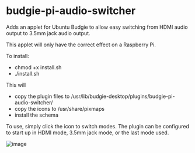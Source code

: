 # budgie-pi-audio-switcher

Adds an applet for Ubuntu Budgie to allow easy switching from HDMI audio output to 3.5mm jack audio output.

This applet will only have the correct effect on a Raspberry Pi.

To install:

- chmod +x install.sh
- ./install.sh
   
   
This will
- copy the plugin files to /usr/lib/budgie-desktop/plugins/budgie-pi-audio-switcher/
- copy the icons to /usr/share/pixmaps
- install the schema

To use, simply click the icon to switch modes.
The plugin can be configured to start up in HDMI mode, 3.5mm jack mode, or the last mode used.

![image](https://user-images.githubusercontent.com/67085765/87239279-5c2e1700-c3db-11ea-8a68-59dd38561117.png)
